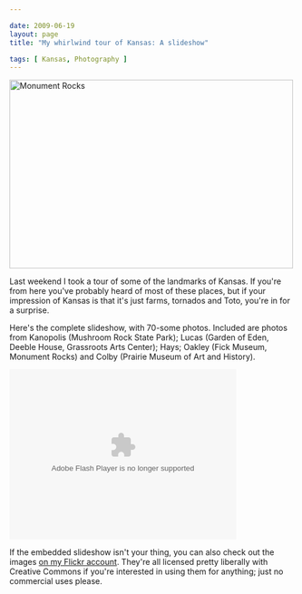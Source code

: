 ```yaml
--- 

date: 2009-06-19
layout: page
title: "My whirlwind tour of Kansas: A slideshow"

tags: [ Kansas, Photography ]
---
```

<p><a href="http://www.flickr.com/photos/rockchalk/3637638353/" title="Monument Rocks by ruralocity, on Flickr"><img src="https://farm3.static.flickr.com/2479/3637638353_9f271f0afd.jpg" width="500" height="333" alt="Monument Rocks" /></a>
</p>
<p>Last weekend I took a tour of some of the landmarks of Kansas. If you're from here you've probably heard of most of these places, but if your impression of Kansas is that it's just farms, tornados and Toto, you're in for a surprise.
</p>
<p>Here's the complete slideshow, with 70-some photos. Included are photos from Kanopolis (Mushroom Rock State Park); Lucas (Garden of Eden, Deeble House, Grassroots Arts Center); Hays; Oakley (Fick Museum, Monument Rocks) and Colby (Prairie Museum of Art and History).
</p>
<p><object width="400" height="300"> <param name="flashvars" value="offsite=true&lang=en-us&page_show_url=%2Fphotos%2Frockchalk%2Fsets%2F72157619618969693%2Fshow%2F&page_show_back_url=%2Fphotos%2Frockchalk%2Fsets%2F72157619618969693%2F&set_id=72157619618969693&jump_to="></param> <param name="movie" value="http://www.flickr.com/apps/slideshow/show.swf?v=71649"></param> <param name="allowFullScreen" value="true"></param><embed type="application/x-shockwave-flash" src="http://www.flickr.com/apps/slideshow/show.swf?v=71649" allowFullScreen="true" flashvars="offsite=true&lang=en-us&page_show_url=%2Fphotos%2Frockchalk%2Fsets%2F72157619618969693%2Fshow%2F&page_show_back_url=%2Fphotos%2Frockchalk%2Fsets%2F72157619618969693%2F&set_id=72157619618969693&jump_to=" width="400" height="300"></embed></object>
</p>
<p>If the embedded slideshow isn't your thing, you can also check out the images <a href="http://www.flickr.com/photos/rockchalk/sets/72157619618969693/">on my Flickr account</a>. They're all licensed pretty liberally with Creative Commons if you're interested in using them for anything; just no commercial uses please.
</p>